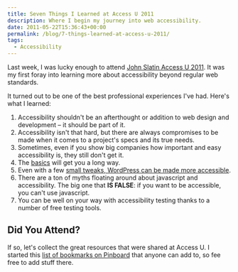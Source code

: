 ```yaml
---
title: Seven Things I Learned at Access U 2011
description: Where I begin my journey into web accessibility.
date: 2011-05-22T15:36:43+00:00
permalink: /blog/7-things-learned-at-access-u-2011/
tags:
  - Accessibility
---
```


Last week, I was lucky enough to attend [John Slatin Access U 2011](http://www.knowbility.org/v/accessu/). It was my first foray into learning more about accessibility beyond regular web standards.

It turned out to be one of the best professional experiences I've had. Here's what I learned:

1. Accessibility shouldn't be an afterthought or addition to web design and development – it should be part of it.
2. Accessibility isn't that hard, but there are always compromises to be made when it comes to a project's specs and its true needs.
3. Sometimes, even if you show big companies how important and easy accessibility is, they still don't get it.
4. The [basics](http://testacademic.stedwards.edu/accessible_html/index.php) will get you a long way.
5. Even with a few [small tweaks, WordPress can be made more accessible](http://slash25.com/2011/05/accessu-2011-accessibility-and-wordpress/).
6. There are a ton of myths floating around about javascript and accessibility. The big one that **IS FALSE**: if you want to be accessible, you can't use javascript.
7. You can be well on your way with accessibility testing thanks to a number of free testing tools.

## Did You Attend?

If so, let's collect the great resources that were shared at Access U. I started this [list of bookmarks on Pinboard](https://pinboard.in/u:davidakennedy/t:AccessU) that anyone can add to, so fee free to add stuff there.
